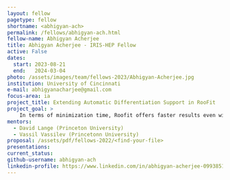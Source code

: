 ```yaml
---
layout: fellow
pagetype: fellow
shortname: <abhigyan-ach>
permalink: /fellows/abhigyan-ach.html
fellow-name: Abhigyan Acherjee
title: Abhigyan Acherjee - IRIS-HEP Fellow
active: False
dates:
  start: 2023-08-21
  end:   2024-03-04
photo: /assets/images/team/fellows-2023/Abhigyan-Acherjee.jpg
institution: University of Cincinnati
e-mail: abhigyanacharjee@gmail.com
focus-area: ia
project_title: Extending Automatic Differentiation Support in RooFit
project_goal: >
    In terms of minimization time, Roofit offers faster results even with numerical differentiation techniques as compared to minimizing a likelihood function that is written by hand in C++, due its complex caching logic. Automatic differentiation gives an additional speedup and more accuracy and scalability for problems with large number of parameters. The purpose of this project will be to firstly use Minuit as an optimization algorithm with externally provided gradients, extend support to cover HistFactory and other parts of RooFit, and finally to optimize Clad generated derivatives and further explore how they can be parallelized (OpenMP or CUDA).
mentors:
  - David Lange (Princeton University)
  - Vassil Vassilev (Princetonn University)
proposal: /assets/pdf/fellows-2022/<find-your-file>
presentations:
current_status:
github-username: abhigyan-ach
linkedin-profile: https://www.linkedin.com/in/abhigyan-acherjee-099385198/
---
```

